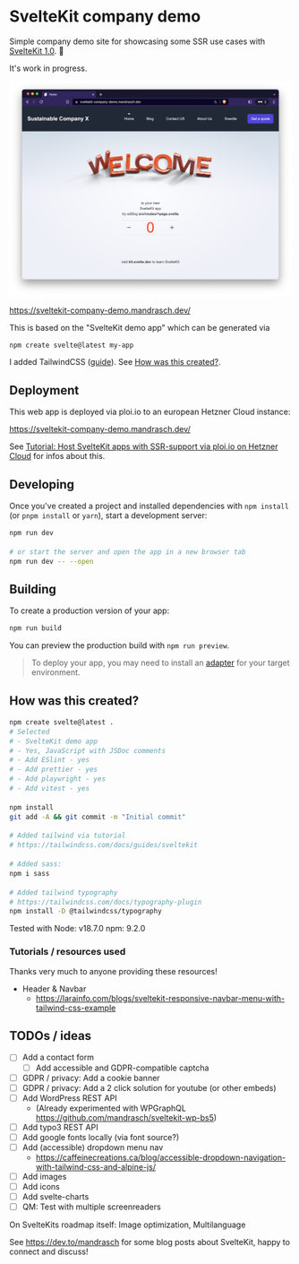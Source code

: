 # SvelteKit company demo

Simple company demo site for showcasing some SSR use cases with [SvelteKit 1.0](https://kit.svelte.dev/). 🎉

It's work in progress.

![Screenshot demo site with welcome logo and simple navbar header](.gh-screenshots/preview.jpg?raw=true)

https://sveltekit-company-demo.mandrasch.dev/

This is based on the "SvelteKit demo app" which can be generated via

```
npm create svelte@latest my-app
```

I added TailwindCSS ([guide](https://tailwindcss.com/docs/guides/sveltekit)). See [How was this created?](#how-was-this-created).

## Deployment

This web app is deployed via ploi.io to an european Hetzner Cloud instance:

https://sveltekit-company-demo.mandrasch.dev/

See [Tutorial: Host SvelteKit apps with SSR-support via ploi.io on Hetzner Cloud](https://dev.to/mandrasch/host-sveltekit-apps-with-ssr-support-via-ploiio-on-hetzner-cloud-1cpa) for infos about this.

## Developing

Once you've created a project and installed dependencies with `npm install` (or `pnpm install` or `yarn`), start a development server:

```bash
npm run dev

# or start the server and open the app in a new browser tab
npm run dev -- --open
```

## Building

To create a production version of your app:

```bash
npm run build
```

You can preview the production build with `npm run preview`.

> To deploy your app, you may need to install an [adapter](https://kit.svelte.dev/docs/adapters) for your target environment.

## How was this created?

```bash
npm create svelte@latest .
# Selected
# - SvelteKit demo app
# - Yes, JavaScript with JSDoc comments
# - Add ESlint - yes
# - Add prettier - yes
# - Add playwright - yes
# - Add vitest - yes

npm install
git add -A && git commit -m "Initial commit"

# Added tailwind via tutorial
# https://tailwindcss.com/docs/guides/sveltekit

# Added sass:
npm i sass

# Added tailwind typography
# https://tailwindcss.com/docs/typography-plugin
npm install -D @tailwindcss/typography
```

Tested with
Node: v18.7.0
npm: 9.2.0

### Tutorials / resources used

Thanks very much to anyone providing these resources!

- Header & Navbar
  - https://larainfo.com/blogs/sveltekit-responsive-navbar-menu-with-tailwind-css-example

## TODOs / ideas

- [ ] Add a contact form
  - [ ] Add accessible and GDPR-compatible captcha
- [ ] GDPR / privacy: Add a cookie banner
- [ ] GDPR / privacy: Add a 2 click solution for youtube (or other embeds)
- [ ] Add WordPress REST API
  - (Already experimented with WPGraphQL https://github.com/mandrasch/sveltekit-wp-bs5)
- [ ] Add typo3 REST API
- [ ] Add google fonts locally (via font source?)
- [ ] Add (accessible) dropdown menu nav
  - https://caffeinecreations.ca/blog/accessible-dropdown-navigation-with-tailwind-css-and-alpine-js/
- [ ] Add images
- [ ] Add icons
- [ ] Add svelte-charts
- [ ] QM: Test with multiple screenreaders

On SvelteKits roadmap itself: Image optimization, Multilanguage

See https://dev.to/mandrasch for some blog posts about SvelteKit, happy to connect and discuss!
